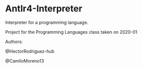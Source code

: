 # Antlr4-Interpreter
Interpreter for a programming language.

Project for the Programming Languages class taken on 2020-01

Authors:


@HectorRodriguez-hub


@CamiloMoreno13
